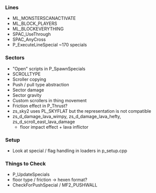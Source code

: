 ### Lines
- ML_MONSTERSCANACTIVATE
- ML_BLOCK_PLAYERS
- ML_BLOCKEVERYTHING
- SPAC_UseThrough
- SPAC_AnyCross
- P_ExecuteLineSpecial ~170 specials

### Sectors
- "Open" scripts in P_SpawnSpecials
- SCROLLTYPE
- Scroller copying
- Push / pull type abstraction
- Sector damage
- Sector gravity
- Custom scrollers in thing movement
- Friction effect in P_Thrust?
- zs_sky2 uses PL_SKYFLAT but the representation is not compatible
- zs_d_damage_lava_wimpy, zs_d_damage_lava_hefty, zs_d_scroll_east_lava_damage
  - floor impact effect + lava inflictor

### Setup
- Look at special / flag handling in loaders in p_setup.cpp

### Things to Check
- P_UpdateSpecials
- floor type / friction -> hexen format?
- CheckForPushSpecial / MF2_PUSHWALL

